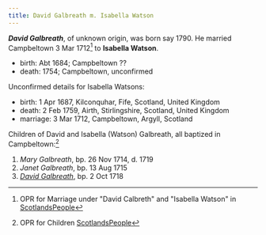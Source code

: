 ```yaml
---
title: David Galbreath m. Isabella Watson
---
```

***David Galbreath***, of unknown origin, was born say 1790.  He married Campbeltown 3 Mar 1712[^marriage] to **Isabella Watson**.

- birth: Abt 1684; Campbeltown ??
- death: 1754; Campbeltown, unconfirmed

Unconfirmed details for Isabella Watsons:

- birth: 1 Apr 1687, Kilconquhar, Fife, Scotland, United Kingdom
- death: 2 Feb 1759, Airth, Stirlingshire, Scotland, United Kingdom
- marriage: 3 Mar 1712, Campbeltown, Argyll, Scotland

Children of David and Isabella (Watson) Galbreath, all baptized in Campbeltown:[^children]

1. *Mary Galbreath*, bp. 26 Nov 1714, d. 1719
2. *Janet Galbreath*, bp. 13 Aug 1715
3. *[David Galbreath](galbreath-david-1718.md)*, bp. 2 Oct 1718

[^marriage]: OPR for Marriage under "David Calbreth" and "Isabella Watson" in [ScotlandsPeople](https://www.scotlandspeople.gov.uk/record-results?search_type=people&event=M&record_type%5B0%5D=opr_marriages&church_type=Old%20Parish%20Registers&dl_cat=church&dl_rec=church-banns-marriages&surname=calbreath&surname_so=soundex&forename_so=starts&sex=M&spouse_name=watson&spouse_name_so=syn&from_year=1712&to_year=1712&county=ARGYLL&record=Church%20of%20Scotland%20%28old%20parish%20registers%29%20Roman%20Catholic%20Church%20Other%20churches&rd_real_name%5B0%5D=CAMPBELTOWN%20%28LANDWARD%29%20OR%20CAMPBELTOWN%20%28BURGH%29%20OR%20CAMPBELTOWN&rd_display_name%5B0%5D=CAMPBELTOWN%20%28LANDWARD%29%7CCAMPBELTOWN%20%28BURGH%29%7CCAMPBELTOWN_CAMPBELTOWN&rd_label%5B0%5D=CAMPBELTOWN&rd_name%5B0%5D=CAMPBELTOWN%20%2ALANDWARD%2A%20OR%20CAMPBELTOWN%20%2ABURGH%2A%20OR%20CAMPBELTOWN)

[^children]: OPR for Children [ScotlandsPeople](https://www.scotlandspeople.gov.uk/record-results?search_type=people&event=%28B%20OR%20C%20OR%20S%29&record_type%5B0%5D=opr_births&church_type=Old%20Parish%20Registers&dl_cat=church&dl_rec=church-births-baptisms&surname=Galbreath&surname_so=exact&forename_so=starts&from_year=1710&to_year=1720&parent_names=galbreath&parent_names_so=exact&parent_name_two=watson&parent_name_two_so=exact&county=ARGYLL&record=Church%20of%20Scotland%20%28old%20parish%20registers%29%20Roman%20Catholic%20Church%20Other%20churches&sort=asc&order=Date&field=year)
